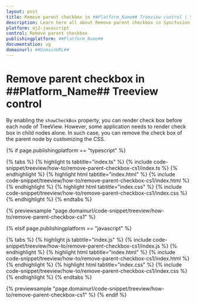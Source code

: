 ```yaml
---
layout: post
title: Remove parent checkbox in ##Platform_Name## Treeview control | Syncfusion
description: Learn here all about Remove parent checkbox in Syncfusion ##Platform_Name## Treeview control of Syncfusion Essential JS 2 and more.
platform: ej2-javascript
control: Remove parent checkbox 
publishingplatform: ##Platform_Name##
documentation: ug
domainurl: ##DomainURL##
---
```


# Remove parent checkbox in ##Platform_Name## Treeview control

By enabling the `showCheckBox` property, you can render check box before each node of TreeView. However, some application needs to render check box in child nodes alone. In such case, you can remove the check box of the parent node by customizing the CSS.

{% if page.publishingplatform == "typescript" %}

 {% tabs %}
{% highlight ts tabtitle="index.ts" %}
{% include code-snippet/treeview/how-to/remove-parent-checkbox-cs1/index.ts %}
{% endhighlight %}
{% highlight html tabtitle="index.html" %}
{% include code-snippet/treeview/how-to/remove-parent-checkbox-cs1/index.html %}
{% endhighlight %}
{% highlight html tabtitle="index.css" %}
{% include code-snippet/treeview/how-to/remove-parent-checkbox-cs1/index.css %}
{% endhighlight %}
{% endtabs %}

{% previewsample "page.domainurl/code-snippet/treeview/how-to/remove-parent-checkbox-cs1" %}

{% elsif page.publishingplatform == "javascript" %}

{% tabs %}
{% highlight js tabtitle="index.js" %}
{% include code-snippet/treeview/how-to/remove-parent-checkbox-cs1/index.js %}
{% endhighlight %}
{% highlight html tabtitle="index.html" %}
{% include code-snippet/treeview/how-to/remove-parent-checkbox-cs1/index.html %}
{% endhighlight %}
{% highlight html tabtitle="index.css" %}
{% include code-snippet/treeview/how-to/remove-parent-checkbox-cs1/index.css %}
{% endhighlight %}
{% endtabs %}

{% previewsample "page.domainurl/code-snippet/treeview/how-to/remove-parent-checkbox-cs1" %}
{% endif %}
